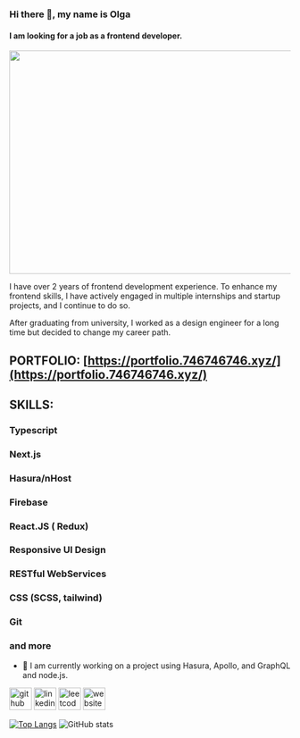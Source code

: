 ### Hi there 👋, my name is Olga
#### I am looking for a job as a frontend developer.
<img src="https://images.pexels.com/photos/4402584/pexels-photo-4402584.jpeg" width="600" height="400">

I have over 2 years of frontend development experience. To enhance my frontend skills, I have actively engaged in multiple internships and startup projects, and I continue to do so.

After graduating from university, I worked as a design engineer for a long time but decided to change my career path.


## PORTFOLIO: [https://portfolio.746746746.xyz/](https://portfolio.746746746.xyz/)

## SKILLS:  
### Typescript
### Next.js
### Hasura/nHost
### Firebase
### React.JS ( Redux)
### Responsive UI Design
### RESTful WebServices
### CSS (SCSS, tailwind)
### Git
### and more


- 🔭 I am currently working on a project using Hasura, Apollo, and GraphQL and node.js.
  
[<img src='https://cdn.jsdelivr.net/npm/simple-icons@3.0.1/icons/github.svg' alt='github' height='40'>](https://github.com/https://github.com/OlgaTabisheva)  [<img src='https://cdn.jsdelivr.net/npm/simple-icons@3.0.1/icons/linkedin.svg' alt='linkedin' height='40'>](https://www.linkedin.com/in/https://www.linkedin.com/in/olga-tabisheva-67541b258//)  [<img src='https://cdn.jsdelivr.net/npm/simple-icons@3.0.1/icons/leetcode.svg' alt='leetcode' height='40'>](https://leetcode.com/OlgaTabisheva/) [<img src='https://cdn.jsdelivr.net/npm/simple-icons@3.0.1/icons/icloud.svg' alt='website' height='40'>](https://portfolio.746746746.xyz/)  

[![Top Langs](https://github-readme-stats.vercel.app/api/top-langs/?username=OlgaTabisheva)](https://github.com/anuraghazra/github-readme-stats) ![GitHub stats](https://github-readme-stats.vercel.app/api?username=OlgaTabisheva&show_icons=true)  


